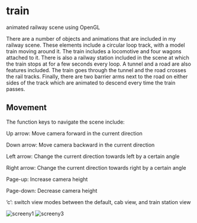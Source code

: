 # train
animated railway scene using OpenGL

There are a number of objects and animations that are included in my railway scene. These elements include a circular loop track, with a model train moving around it. The train includes a locomotive and four wagons attached to it. There is also a railway station included in the scene at which the train stops at for a few seconds every loop. A tunnel and a road are also features included. The train goes through the tunnel and the road crosses the rail tracks. Finally, there are two barrier arms next to the road on either sides of the track which are animated to descend every time the train passes. 

## Movement
The function keys to navigate the scene include:

Up arrow: Move camera forward in the current direction

Down arrow: Move camera backward in the current direction

Left arrow: Change the current direction towards left by a certain angle

Right arrow: Change the current direction towards right by a certain angle

Page-up: Increase camera height

Page-down: Decrease camera height

‘c’: switch view modes between the default, cab view, and train station view


![screeny1](https://user-images.githubusercontent.com/99695975/184084343-bb8cf07e-3149-4711-a30c-e2815ff5e164.png) 
![screeny3](https://user-images.githubusercontent.com/99695975/184084473-a13d7383-f7ad-41f4-b639-3ee317d55c00.png)

